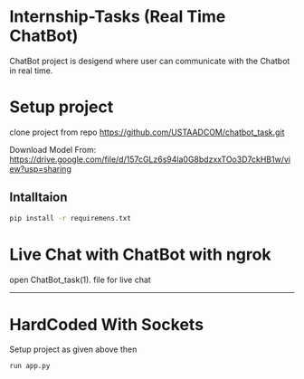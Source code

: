 # Internship-Tasks (Real Time ChatBot)
ChatBot project is desigend where user can communicate with the Chatbot in real time.

# Setup project
  
  clone project from repo
  https://github.com/USTAADCOM/chatbot_task.git
  
  Download Model From: https://drive.google.com/file/d/157cGLz6s94la0G8bdzxxTOo3D7ckHB1w/view?usp=sharing

## Intalltaion

```bash
pip install -r requiremens.txt
```
# Live Chat with ChatBot with ngrok
open ChatBot_task(1). file for live chat
_______________________________________
# HardCoded With Sockets 
Setup project as given above then 
```code
run app.py
```
